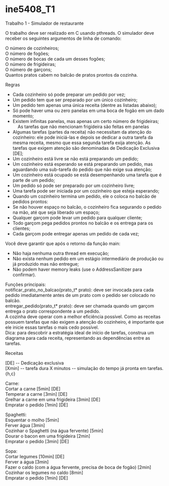 # ine5408_T1

Trabalho 1 - Simulador de restaurante

O trabalho deve ser realizado em C usando pthreads. O simulador deve receber os seguintes argumentos de linha de comando:

 O número de cozinheiros;<br/>
 O número de fogões;<br/>
 O número de bocas de cada um desses fogões;<br/>
 O número de frigideiras;<br/>
 O número de garçons;<br/>
 Quantos pratos cabem no balcão de pratos prontos da cozinha.<br/>

Regras

- Cada cozinheiro só pode preparar um pedido por vez;<br/>
- Um pedido tem que ser preparado por um único cozinheiro;<br/>
- Um pedido tem apenas uma única receita (dentre as listadas abaixo);<br/>
- Só pode haver uma ou zero panelas em uma boca de fogão em um dado momento;<br/>
- Existem infinitas panelas, mas apenas um certo número de frigideiras;<br/>
 &nbsp;&nbsp;&nbsp;&nbsp;As tarefas que não mencionam frigideira são feitas em panelas<br/>
- Algumas tarefas (partes da receita) não necessitam da atenção do cozinheiro: ele pode iniciá-las e depois se dedicar a outra tarefa da mesma receita, mesmo que essa segunda tarefa exija atenção. As tarefas que exigem atenção são denominadas de Dedicação Exclusiva [DE];<br/>
- Um cozinheiro está livre se não está preparando um pedido;<br/>
- Um cozinheiro está esperando se está preparando um pedido, mas aguardando uma sub-tarefa do pedido que não exige sua atenção;<br/>
- Um cozinheiro está ocupado se está desempenhando uma tarefa que é parte de um pedido;<br/>
- Um pedido só pode ser preparado por um cozinheiro livre;<br/>
- Uma tarefa pode ser iniciada por um cozinheiro que esteja esperando;<br/>
- Quando um cozinheiro termina um pedido, ele o coloca no balcão de pedidos prontos:<br/>
- Se não houver espaço no balcão, o cozinheiro fica segurando o pedido na mão, até que seja liberado um espaço;<br/>
- Qualquer garçom pode levar um pedido para qualquer cliente;<br/>
- Todo garçom pega pedidos prontos no balcão e os entrega para os clientes;<br/>
- Cada garçom pode entregar apenas um pedido de cada vez;<br/>


Você deve garantir que após o retorno da função main:<br/>
- Não haja nenhuma outra thread em execução;<br/>
- Não exista nenhum pedido em um estágio intermediário de produção ou já produzido mas não entregue;<br/>
- Não podem haver memory leaks (use o AddressSanitizer para confirmar).<br/>


Funções principais:<br/>
notificar_prato_no_balcao(prato_t* prato): deve ser invocada para cada pedido imediatamente antes de um prato com o pedido ser colocado no balcão.<br/>
entregar_pedido(prato_t* prato): deve ser chamada quando um garçom entrega o prato correspondente a um pedido.<br/>
A cozinha deve operar com a melhor eficiência possível. Como as receitas possuem tarefas que não exigem a atenção do cozinheiro, é importante que ele inicie essas tarefas o mais cedo possível.<br/>
Dica: para descobrir a estratégia ideal de início de tarefas, construa um diagrama para cada receita, representando as dependências entre as tarefas.<br/>

Receitas<br/>

[DE] -- Dedicação exclusiva<br/>
[Xmin] -- tarefa dura X minutos -- simulação do tempo já pronta em tarefas.{h,c}<br/>

Carne:<br/>
 Cortar a carne [5min] [DE]<br/>
 Temperar a carne [3min] [DE]<br/>
 Grelhar a carne em uma frigideira [3min] [DE]<br/>
 Empratar o pedido [1min] [DE]<br/>


Spaghetti:<br/>
Esquentar o molho [5min]<br/>
Ferver água [3min]<br/>
Cozinhar o Spaghetti (na água fervente) [5min]<br/>
Dourar o bacon em uma frigideira [2min]<br/>
Empratar o pedido [3min] [DE]<br/>


Sopa:<br/>
 Cortar legumes [10min] [DE]<br/>
 Ferver a água [3min]<br/>
 Fazer o caldo (com a água fervente, precisa de boca de fogão) [2min]<br/>
 Cozinhar os legumes no caldo [8min]<br/>
 Empratar o pedido [1min] [DE]<br/>



